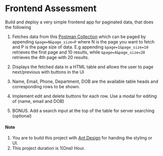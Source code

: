 # Frontend Assessment

Build and deploy a very simple frontend app for paginated data, that does the following

1.  Fetches data from this [Postman Collection](https://www.getpostman.com/collections/823aff8bea948faf3d90) which can be paged by appending `&page=N&page_size=P` where N is the page you want to fetch and P is the page size of data. E.g appending `&page=1&page_size=10` retrieves the first page and 10 results, while `&page=4&page_size=20` retrieves the 4th page with 20 results.

2.  Displays the fetched data in a HTML table and allows the user to page next/previous with buttons in the UI

3.  Name, Email, Phone, Department, DOB are the available table heads and corresponding rows to be shown.

4.  Implement edit and delete buttons for each row. Use a modal for editing of (name, email and DOB)

5.  BONUS. Add a search input at the top of the table for server searching (optional)

#### Note

1.  You are to build this project with [Ant Design](https://ng.ant.design/) for handing the styling or UI. 
2.  This project duration is 1(One) Hour.


